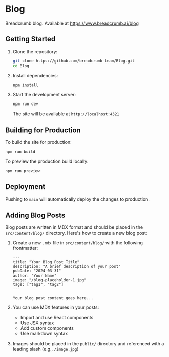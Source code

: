 # Blog

Breadcrumb blog. Available at https://www.breadcrumb.ai/blog

## Getting Started

1. Clone the repository:
   ```bash
   git clone https://github.com/breadcrumb-team/Blog.git
   cd Blog
   ```

2. Install dependencies:
   ```bash
   npm install
   ```

3. Start the development server:
   ```bash
   npm run dev
   ```

   The site will be available at `http://localhost:4321`

## Building for Production

To build the site for production:

```bash
npm run build
```

To preview the production build locally:

```bash
npm run preview
```

## Deployment

Pushing to `main` will automatically deploy the changes to production.

## Adding Blog Posts

Blog posts are written in MDX format and should be placed in the `src/content/blog/` directory. Here's how to create a new blog post:

1. Create a new `.mdx` file in `src/content/blog/` with the following frontmatter:
   ```mdx
   ---
   title: "Your Blog Post Title"
   description: "A brief description of your post"
   pubDate: "2024-03-31"
   author: "Your Name"
   image: "/blog-placeholder-1.jpg"
   tags: ["tag1", "tag2"]
   ---

   Your blog post content goes here...
   ```

2. You can use MDX features in your posts:
   - Import and use React components
   - Use JSX syntax
   - Add custom components
   - Use markdown syntax

3. Images should be placed in the `public/` directory and referenced with a leading slash (e.g., `/image.jpg`)
